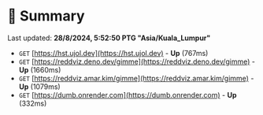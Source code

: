 # 📖 Summary
Last updated: **28/8/2024, 5:52:50 PTG "Asia/Kuala_Lumpur"**

- `GET` [https://hst.ujol.dev](https://hst.ujol.dev) - **Up** (767ms)
- `GET` [https://reddviz.deno.dev/gimme](https://reddviz.deno.dev/gimme) - **Up** (1660ms)
- `GET` [https://reddviz.amar.kim/gimme](https://reddviz.amar.kim/gimme) - **Up** (1079ms)
- `GET` [https://dumb.onrender.com](https://dumb.onrender.com) - **Up** (332ms)
